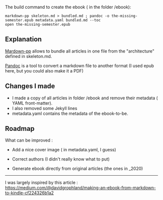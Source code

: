 


The build command to create the ebook ( in the folder /ebook):
```
markdown-pp skeleton.md > bundled.md ; pandoc -o the-missing-semester.epub metadata.yaml bundled.md --toc
open the-missing-semester.epub
```
## Explanation

[Mardown-pp](https://github.com/jreese/markdown-pp) allows to bundle all articles in one file from the "architecture" defined in skeleton.md. 

[Pandoc](https://pandoc.org/) is a tool to convert a markdown file to another format (I used epub here, but you could also make it a PDF)

## Changes I made
- I made a copy of all articles in folder /ebook and remove their metadata ( YAML front-matter).
- I also removed some Jekyll lines
- metadata.yaml contains the metadata of the ebook-to-be.

## Roadmap
What can be improved : 
- Add a nice cover image ( in metadata.yaml, I guess)
- Correct authors (I didn't really know what to put)

- Generate ebook directly from original articles (the ones in _2020)
---

I was largely inspired by this article : https://medium.com/@davidgrophland/making-an-ebook-from-markdown-to-kindle-cf224326b1a2